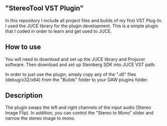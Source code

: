 ## "StereoTool VST Plugin"
In this repository I include all project files and builds of my first VST Plug-In.
I used the JUCE library for the plugin development.
This is a simple plugin that I coded in order to learn and get used to JUCE.


## How to use
You will need to download and set up the JUCE library and Projucer software.
Then download and set up Steinberg SDK into JUCE VST path.

In order to just use the plugin, simply copy any of the ".dll" files (debug/x32/x64) from the "Builds" folder to your DAW plugins folder.


## Description
The plugin swaps the left and right channels of the input audio (Stereo Image Flip).
In addition, you can control the "Stereo to Mono" slider and narrow the stereo image to mono.
